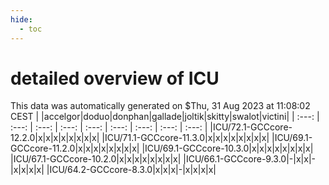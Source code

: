```yaml
---
hide:
  - toc
---
```


detailed overview of ICU
========================


This data was automatically generated on $Thu, 31 Aug 2023 at 11:08:02 CEST
| |accelgor|doduo|donphan|gallade|joltik|skitty|swalot|victini|
| :---: | :---: | :---: | :---: | :---: | :---: | :---: | :---: | :---: |
|ICU/72.1-GCCcore-12.2.0|x|x|x|x|x|x|x|x|
|ICU/71.1-GCCcore-11.3.0|x|x|x|x|x|x|x|x|
|ICU/69.1-GCCcore-11.2.0|x|x|x|x|x|x|x|x|
|ICU/69.1-GCCcore-10.3.0|x|x|x|x|x|x|x|x|
|ICU/67.1-GCCcore-10.2.0|x|x|x|x|x|x|x|x|
|ICU/66.1-GCCcore-9.3.0|-|x|x|-|x|x|x|x|
|ICU/64.2-GCCcore-8.3.0|x|x|x|-|x|x|x|x|
